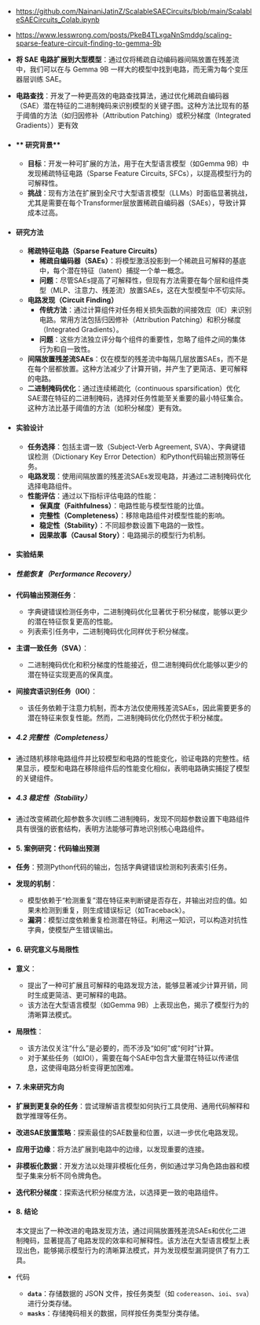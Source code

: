 - https://github.com/NainaniJatinZ/ScalableSAECircuits/blob/main/ScalableSAECircuits_Colab.ipynb
- https://www.lesswrong.com/posts/PkeB4TLxgaNnSmddg/scaling-sparse-feature-circuit-finding-to-gemma-9b
- **将 SAE 电路扩展到大型模型**：通过仅将稀疏自动编码器间隔放置在残差流中，我们可以在与 Gemma 9B 一样大的模型中找到电路，而无需为每个变压器层训练 SAE。
- **电路查找**：开发了一种更高效的电路查找算法，通过优化稀疏自编码器（SAE）潜在特征的二进制掩码来识别模型的关键子图。这种方法比现有的基于阈值的方法（如归因修补（Attribution Patching）或积分梯度（Integrated Gradients））更有效
- #### ** 研究背景**
	- **目标**：开发一种可扩展的方法，用于在大型语言模型（如Gemma 9B）中发现稀疏特征电路（Sparse Feature Circuits, SFCs），以提高模型行为的可解释性。
	- **挑战**：现有方法在扩展到全尺寸大型语言模型（LLMs）时面临显著挑战，尤其是需要在每个Transformer层放置稀疏自编码器（SAEs），导致计算成本过高。
- #### **研究方法**
	- **稀疏特征电路（Sparse Feature Circuits）**
		- **稀疏自编码器（SAEs）**：将模型激活投影到一个稀疏且可解释的基底中，每个潜在特征（latent）捕捉一个单一概念。
		- **问题**：尽管SAEs提高了可解释性，但现有方法需要在每个层和组件类型（MLP、注意力、残差流）放置SAEs，这在大型模型中不切实际。
	- **电路发现（Circuit Finding）**
		- **传统方法**：通过计算组件对任务相关损失函数的间接效应（IE）来识别电路。常用方法包括归因修补（Attribution Patching）和积分梯度（Integrated Gradients）。
		- **问题**：这些方法独立评分每个组件的重要性，忽略了组件之间的集体行为和自一致性。
	- **间隔放置残差流SAEs**：仅在模型的残差流中每隔几层放置SAEs，而不是在每个层都放置。这种方法减少了计算开销，并产生了更简洁、更可解释的电路。
	- **二进制掩码优化**：通过连续稀疏化（continuous sparsification）优化SAE潜在特征的二进制掩码，选择对任务性能至关重要的最小特征集合。这种方法比基于阈值的方法（如积分梯度）更有效。
- #### **实验设计**
	- **任务选择**：包括主谓一致（Subject-Verb Agreement, SVA）、字典键错误检测（Dictionary Key Error Detection）和Python代码输出预测等任务。
	- **电路发现**：使用间隔放置的残差流SAEs发现电路，并通过二进制掩码优化选择电路组件。
	- **性能评估**：通过以下指标评估电路的性能：
		- **保真度（Faithfulness）**：电路性能与模型性能的比值。
		- **完整性（Completeness）**：移除电路组件对模型性能的影响。
		- **稳定性（Stability）**：不同超参数设置下电路的一致性。
		- **因果故事（Causal Story）**：电路揭示的模型行为机制。
- #### **实验结果**
- ##### **性能恢复（Performance Recovery）**
- **代码输出预测任务**：
	- 字典键错误检测任务中，二进制掩码优化显著优于积分梯度，能够以更少的潜在特征恢复更高的性能。
	- 列表索引任务中，二进制掩码优化同样优于积分梯度。
- **主谓一致任务（SVA）**：
	- 二进制掩码优化和积分梯度的性能接近，但二进制掩码优化能够以更少的潜在特征实现更高的保真度。
- **间接宾语识别任务（IOI）**：
	- 该任务依赖于注意力机制，而本方法仅使用残差流SAEs，因此需要更多的潜在特征来恢复性能。然而，二进制掩码优化仍然优于积分梯度。
- ##### **4.2 完整性（Completeness）**
- 通过随机移除电路组件并比较模型和电路的性能变化，验证电路的完整性。结果显示，模型和电路在移除组件后的性能变化相似，表明电路确实捕捉了模型的关键组件。
- ##### **4.3 稳定性（Stability）**
- 通过改变稀疏化超参数多次训练二进制掩码，发现不同超参数设置下电路组件具有很强的嵌套结构，表明方法能够可靠地识别核心电路组件。
- #### **5. 案例研究：代码输出预测**
- **任务**：预测Python代码的输出，包括字典键错误检测和列表索引任务。
- **发现的机制**：
	- 模型依赖于“检测重复”潜在特征来判断键是否存在，并输出对应的值。如果未检测到重复，则生成错误标记（如Traceback）。
	- **漏洞**：模型过度依赖重复检测潜在特征。利用这一知识，可以构造对抗性字典，使模型产生错误输出。
- #### **6. 研究意义与局限性**
- **意义**：
	- 提出了一种可扩展且可解释的电路发现方法，能够显著减少计算开销，同时生成更简洁、更可解释的电路。
	- 该方法在大型语言模型（如Gemma 9B）上表现出色，揭示了模型行为的清晰算法模式。
- **局限性**：
	- 该方法仅关注“什么”是必要的，而不涉及“如何”或“何时”计算。
	- 对于某些任务（如IOI），需要在每个SAE中包含大量潜在特征以传递信息，这使得电路分析变得更加困难。
- #### **7. 未来研究方向**
- **扩展到更复杂的任务**：尝试理解语言模型如何执行工具使用、通用代码解释和数学推理等任务。
- **改进SAE放置策略**：探索最佳的SAE数量和位置，以进一步优化电路发现。
- **应用于边缘**：将方法扩展到电路中的边缘，以发现重要的连接。
- **非模板化数据**：开发方法以处理非模板化任务，例如通过学习角色路由器和模型子集来分析不同令牌角色。
- **迭代积分梯度**：探索迭代积分梯度方法，以选择更一致的电路组件。
- #### **8. 结论**
  
  本文提出了一种改进的电路发现方法，通过间隔放置残差流SAEs和优化二进制掩码，显著提高了电路发现的效率和可解释性。该方法在大型语言模型上表现出色，能够揭示模型行为的清晰算法模式，并为发现模型漏洞提供了有力工具。
- 代码
	- **`data`**：存储数据的 JSON 文件，按任务类型（如 `codereason`、`ioi`、`sva`）进行分类存储。
	- **`masks`**：存储掩码相关的数据，同样按任务类型分类存储。